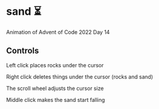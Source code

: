 # sand ⏳️

Animation of Advent of Code 2022 Day 14

## Controls

Left click places rocks under the cursor

Right click deletes things under the cursor (rocks and sand)

The scroll wheel adjusts the cursor size

Middle click makes the sand start falling
